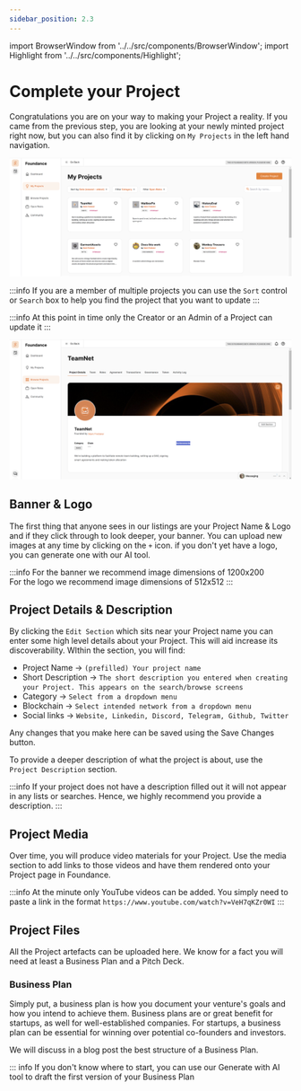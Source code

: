```yaml
---
sidebar_position: 2.3
---
```


import BrowserWindow from '../../src/components/BrowserWindow';
import Highlight from '../../src/components/Highlight';

# Complete your Project
Congratulations you are on your way to making your Project a reality. If you came from the previous step, you are looking at your newly minted project right now, but you can also find it by clicking on `My Projects` in the left hand navigation.

<BrowserWindow url="https://app.foundance.org/projects/my">

![My Projects](/img/3-my-projects.png "My Projects")
</BrowserWindow>

:::info
If you are a member of multiple projects you can use the `Sort` control or `Search` box to help you find the project that you want to update
:::

:::info
At this point in time only the Creator or an Admin of a Project can update it
:::

<BrowserWindow url="https://app.foundance.org/projects/52029">

![Project Details](/img/3-your-empty-project.png "Project details")
</BrowserWindow>

## Banner & Logo

The first thing that anyone sees in our listings are your Project Name & Logo and if they click through to look deeper, your banner. You can upload new images at any time by clicking on the `+` icon. if you don't yet have a logo, you can generate one with our AI tool. 

:::info
For the banner we recommend image dimensions of 1200x200<br/>
For the logo we recommend image dimensions of 512x512
:::

## Project Details & Description
By clicking the `Edit Section` which sits near your Project name you can enter some high level details about your Project. This will aid increase its discoverability. WIthin the section, you will find:

- Project Name → `(prefilled) Your project name`
- Short Description → `The short description you entered when creating your Project. This appears on the search/browse screens`
- Category → `Select from a dropdown menu`
- Blockchain → `Select intended network from a dropdown menu`
- Social links → `Website, Linkedin, Discord, Telegram, Github, Twitter`

Any changes that you make here can be saved using the <Highlight>Save Changes</Highlight> button.

To provide a deeper description of what the project is about, use the `Project Description` section. 

:::info
If your project does not have a description filled out it will not appear in any lists or searches. Hence, we highly recommend you provide a description.
:::

## Project Media
Over time, you will produce video materials for your Project. Use the media section to add links to those videos and have them rendered onto your Project page in Foundance.

:::info
At the minute only YouTube videos can be added. You simply need to paste a link in the format `https://www.youtube.com/watch?v=VeH7qKZr0WI`
:::

## Project Files
All the Project artefacts can be uploaded here. We know for a fact you will need at least a Business Plan and a Pitch Deck. 
### Business Plan
Simply put, a business plan is how you document your venture's goals and how you intend to achieve them. Business plans are or great benefit for startups, as well for well-established companies. For startups, a business plan can be essential for winning over potential co-founders and investors. 

We will discuss in a blog post the best structure of a Business Plan.

::: info
If you don't know where to start, you can use our Generate with AI tool to draft the first version of your Business Plan

